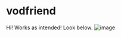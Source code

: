 # vodfriend


Hi! Works as intended! Look below.
![image]([http://url/to/img.png](https://github.com/robingould/vodfriend/blob/main/testing.png))
